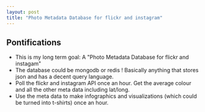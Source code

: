 ```yaml
---
layout: post
title: "Photo Metadata Database for flickr and instagram"
---
```


## Pontifications

* This is my long term goal: A "Photo Metadata Database for flickr and instagam"
* The database could be mongodb or redis ! Basically anything that stores json and has a decent query language.
* Poll the flickr and instagram API once an hour. Get the average colour and all the other meta data including lat/long.
* Use the meta data to make infographics and visualizations (which could be turned into t-shirts) once an hour.